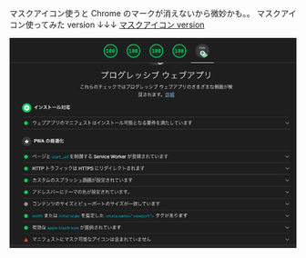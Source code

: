 マスクアイコン使うと Chrome のマークが消えないから微妙かも。。
マスクアイコン使ってみた version ↓↓↓
[マスクアイコン version](https://github.com/ryosuke1256/pwa-sample/tree/maskable)

<img src="https://github.com/ryosuke1256/image/blob/main/pwa3.png" />
